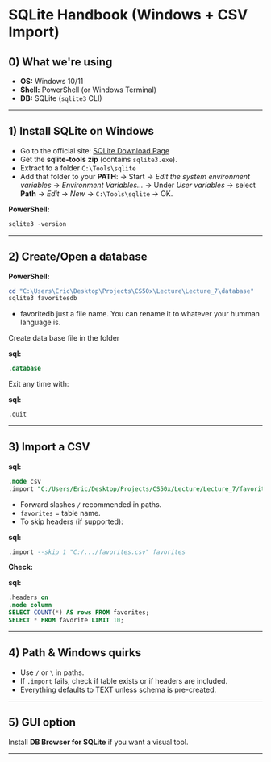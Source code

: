 # SQLite Handbook (Windows + CSV Import)

## 0) What we're using

-   **OS:** Windows 10/11
-   **Shell:** PowerShell (or Windows Terminal)
-   **DB:** SQLite (`sqlite3` CLI)

------------------------------------------------------------------------

## 1) Install SQLite on Windows

- Go to the official site: [SQLite Download Page](https://www.sqlite.org/download.html)  
- Get the **sqlite-tools zip** (contains `sqlite3.exe`). 
- Extract to a folder `C:\Tools\sqlite`
- Add that folder to your **PATH**: -> Start -> *Edit the system environment variables* -> *Environment Variables...* -> Under *User variables* -> select **Path** -> *Edit* -> *New* -> `C:\Tools\sqlite` -> OK.

**PowerShell:**
``` powershell
sqlite3 -version
```

------------------------------------------------------------------------

## 2) Create/Open a database

**PowerShell:**
``` powershell
cd "C:\Users\Eric\Desktop\Projects\CS50x\Lecture\Lecture_7\database"
sqlite3 favoritesdb
```

-   favoritedb just a file name. You can rename it to whatever your humman language is.

Create data base file in the folder

**sql:**
``` sql
.database
```

Exit any time with:

**sql:**
``` sql
.quit
```

------------------------------------------------------------------------

## 3) Import a CSV

**sql:**
``` sql
.mode csv
.import "C:/Users/Eric/Desktop/Projects/CS50x/Lecture/Lecture_7/favorites.csv" favorites
```

-   Forward slashes `/` recommended in paths.
-   `favorites` = table name.
-   To skip headers (if supported):

**sql:**
``` sql
.import --skip 1 "C:/.../favorites.csv" favorites
```

**Check:**

**sql:**
``` sql
.headers on
.mode column
SELECT COUNT(*) AS rows FROM favorites;
SELECT * FROM favorite LIMIT 10;
```


------------------------------------------------------------------------

## 4) Path & Windows quirks

-   Use `/` or `\` in paths.
-   If `.import` fails, check if table exists or if headers are
    included.
-   Everything defaults to TEXT unless schema is pre-created.

------------------------------------------------------------------------

## 5) GUI option

Install **DB Browser for SQLite** if you want a visual tool.

------------------------------------------------------------------------


